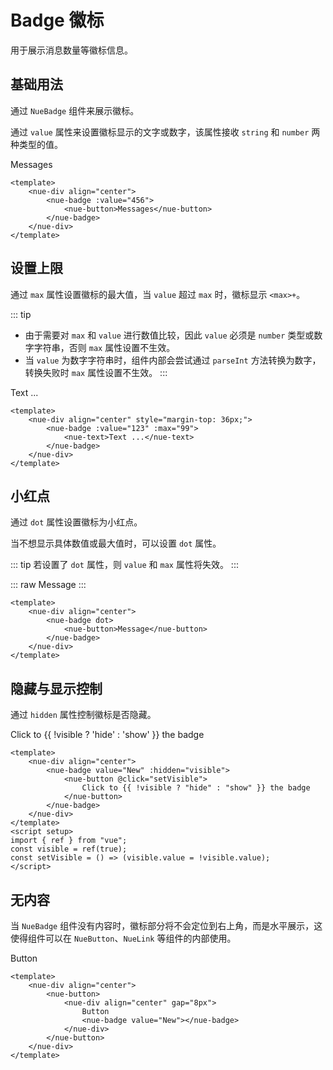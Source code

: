 <script setup>
    import { ref } from 'vue'

    const visible = ref(true);
    const setVisible = () => visible.value = !visible.value;
</script>

# Badge 徽标

用于展示消息数量等徽标信息。

## 基础用法

通过 `NueBadge` 组件来展示徽标。

通过 `value` 属性来设置徽标显示的文字或数字，该属性接收 `string` 和 `number` 两种类型的值。

<nue-div align="center">
    <nue-badge :value="456">
        <nue-button>Messages</nue-button>
    </nue-badge>
</nue-div>

```vue
<template>
    <nue-div align="center">
        <nue-badge :value="456">
            <nue-button>Messages</nue-button>
        </nue-badge>
    </nue-div>
</template>
```

## 设置上限

通过 `max` 属性设置徽标的最大值，当 `value` 超过 `max` 时，徽标显示 `<max>+`。

::: tip
-   由于需要对 `max` 和 `value` 进行数值比较，因此 `value` 必须是 `number` 类型或数字字符串，否则 `max` 属性设置不生效。
-   当 `value` 为数字字符串时，组件内部会尝试通过 `parseInt` 方法转换为数字，转换失败时 `max` 属性设置不生效。
:::

<nue-div align="center" style="margin-top: 36px;">
    <nue-badge :value="123" :max="99">
        <nue-text>Text ...</nue-text>
    </nue-badge>
</nue-div>

```vue
<template>
    <nue-div align="center" style="margin-top: 36px;">
        <nue-badge :value="123" :max="99">
            <nue-text>Text ...</nue-text>
        </nue-badge>
    </nue-div>
</template>
```

## 小红点

通过 `dot` 属性设置徽标为小红点。

当不想显示具体数值或最大值时，可以设置 `dot` 属性。

::: tip
若设置了 `dot` 属性，则 `value` 和 `max` 属性将失效。
:::

::: raw
<nue-div align="center">
    <nue-badge dot>
        <nue-button>Message</nue-button>
    </nue-badge>
</nue-div>
:::

```vue
<template>
    <nue-div align="center">
        <nue-badge dot>
            <nue-button>Message</nue-button>
        </nue-badge>
    </nue-div>
</template>
```

## 隐藏与显示控制

通过 `hidden` 属性控制徽标是否隐藏。

<nue-div align="center">
    <nue-badge value="New" :hidden="visible">
        <nue-button @click="setVisible">
            Click to {{ !visible ? 'hide' : 'show' }} the badge
        </nue-button>
    </nue-badge>
</nue-div>

```vue
<template>
    <nue-div align="center">
        <nue-badge value="New" :hidden="visible">
            <nue-button @click="setVisible">
                Click to {{ !visible ? "hide" : "show" }} the badge
            </nue-button>
        </nue-badge>
    </nue-div>
</template>
<script setup>
import { ref } from "vue";
const visible = ref(true);
const setVisible = () => (visible.value = !visible.value);
</script>
```

## 无内容

当 `NueBadge` 组件没有内容时，徽标部分将不会定位到右上角，而是水平展示，这使得组件可以在 `NueButton`、`NueLink` 等组件的内部使用。

<nue-div align="center">
    <nue-button>
        <nue-div align="center" gap="8px">
            Button
            <nue-badge value="New"></nue-badge>
        </nue-div>
    </nue-button>
</nue-div>

```vue
<template>
    <nue-div align="center">
        <nue-button>
            <nue-div align="center" gap="8px">
                Button
                <nue-badge value="New"></nue-badge>
            </nue-div>
        </nue-button>
    </nue-div>
</template>
```

